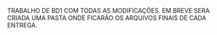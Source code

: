 TRABALHO DE BD1 COM TODAS AS MODIFICAÇÕES.
EM BREVE SERA CRIADA UMA PASTA ONDE FICARÃO OS ARQUIVOS FINAIS DE CADA ENTREGA.
